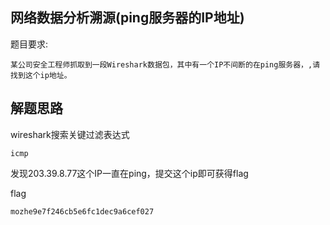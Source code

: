 ## 网络数据分析溯源(ping服务器的IP地址)  ##
题目要求:
```
某公司安全工程师抓取到一段Wireshark数据包，其中有一个IP不间断的在ping服务器，,请找到这个ip地址。
```


## 解题思路  ##
wireshark搜索关键过滤表达式
```
icmp
```

发现203.39.8.77这个IP一直在ping，提交这个ip即可获得flag

flag
```
mozhe9e7f246cb5e6fc1dec9a6cef027
```
